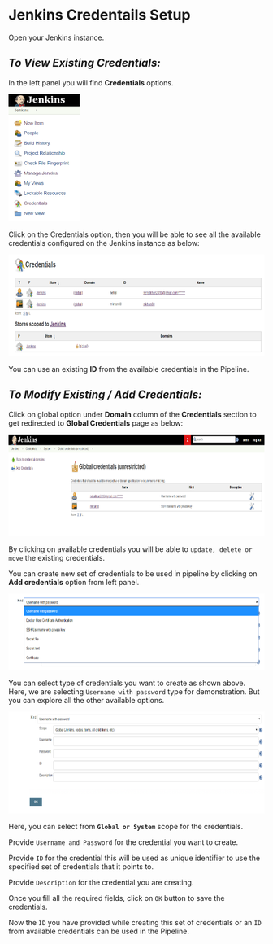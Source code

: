 # Jenkins Credentails Setup

Open your Jenkins instance.

## *To View Existing Credentials:*

In the left panel you will find **Credentials** options.  

<img src="../images/Jenkins_left_panel.png" alt="Jenkins_left_panel" style="width:140px;height:250px;"/>

Click on the Credentials option, then you will be able to see all the available credentials configured on the Jenkins instance as below:

<img src="../images/credentials_page.png" alt="credentials_page" style="height:200px;"/>

You can use an existing **ID** from the available credentials in the Pipeline.

## *To Modify Existing / Add Credentials:*

Click on global option under **Domain** column of the **Credentials** section to get redirected to **Global Credentials** page as below:

<img src="../images/global_credentials_page.png" alt="global_credentials_page" style="height:200px;"/>

By clicking on available credentials you will be able to `update, delete or move` the existing credentials.

You can create new set of credentials to be used in pipeline by clicking on **Add credentials** option from left panel.

<img src="../images/options_for_credentials.png" alt="options_for_credentials" style="height:150px;"/>

You can select type of credentials you want to create as shown above.
Here, we are selecting `Username with password` type for demonstration.
But you can explore all the other available options.

<img src="../images/add_credentials.png" alt="add_credentials" style="height:200px;"/>

Here, you can select from **`Global or System`** scope for the credentials.

Provide `Username and Password` for the credential you want to create.

Provide `ID` for the credential this will be used as unique identifier to use the specified set of credentials that it points to.

Provide `Description` for the credential you are creating.

Once you fill all the required fields, click on `OK` button to save the credentials.

Now the `ID` you have provided while creating this set of credentials or an `ID` from available credentials can be used in the Pipeline.

